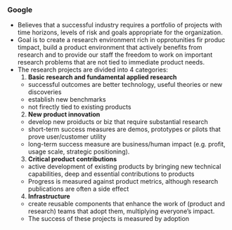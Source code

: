 ### Google
- Believes that a successful industry requires a portfolio of projects with time horizons, levels of risk and goals appropriate for the organization.
- Goal is to create a research environment rich in opprotunities fir produc timpact, build a product environment that actively benefits from research and to provide
our staff the freedom to work on important research problems that are not tied to immediate product needs.
- The research projects are divided into 4 categories:
  1) **Basic research and fundamental applied research**
    - successful outcomes are better technology, useful theories or new discoveries
    - establish new benchmarks 
    - not firectly tied to existing products
  2) **New product innovation**
    - develop new proiducts or biz that require substantial research
    - short-term success measures are demos, prototypes or pilots that prove user/customer utility
    - long-term success measure are business/human impact (e.g. profit, usage scale, strategic positioning).
  3) **Critical product contributions**
    - active development of existing products by bringing new technical capabilities, deep and essential contributions to products
    - Progress is measured against product metrics, although research publications are often a side effect
  4) **Infrastructure**
    - create reusable components that enhance the work of (product and research) teams that adopt them, multiplying everyone’s impact. 
    - The success of these projects is measured by adoption
